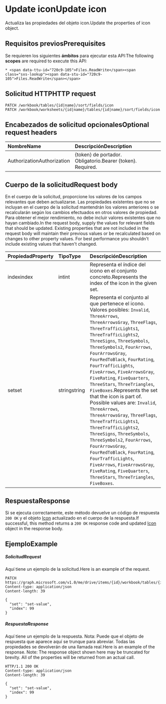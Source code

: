 # <a name="update-icon"></a><span data-ttu-id="720c9-101">Update icon</span><span class="sxs-lookup"><span data-stu-id="720c9-101">Update icon</span></span>

<span data-ttu-id="720c9-102">Actualiza las propiedades del objeto icon.</span><span class="sxs-lookup"><span data-stu-id="720c9-102">Update the properties of icon object.</span></span>
## <a name="prerequisites"></a><span data-ttu-id="720c9-103">Requisitos previos</span><span class="sxs-lookup"><span data-stu-id="720c9-103">Prerequisites</span></span>
<span data-ttu-id="720c9-104">Se requieren los siguientes **ámbitos** para ejecutar esta API:</span><span class="sxs-lookup"><span data-stu-id="720c9-104">The following **scopes** are required to execute this API:</span></span> 

    * <span data-ttu-id="720c9-105">Files.ReadWrite</span><span class="sxs-lookup"><span data-stu-id="720c9-105">Files.ReadWrite</span></span>

## <a name="http-request"></a><span data-ttu-id="720c9-106">Solicitud HTTP</span><span class="sxs-lookup"><span data-stu-id="720c9-106">HTTP request</span></span>
<!-- { "blockType": "ignored" } -->
```http
PATCH /workbook/tables/{id|name}/sort/fields/icon
PATCH /workbook/worksheets/{id|name}/tables/{id|name}/sort/fields/icon
```
## <a name="optional-request-headers"></a><span data-ttu-id="720c9-107">Encabezados de solicitud opcionales</span><span class="sxs-lookup"><span data-stu-id="720c9-107">Optional request headers</span></span>
| <span data-ttu-id="720c9-108">Nombre</span><span class="sxs-lookup"><span data-stu-id="720c9-108">Name</span></span>       | <span data-ttu-id="720c9-109">Descripción</span><span class="sxs-lookup"><span data-stu-id="720c9-109">Description</span></span>|
|:-----------|:-----------|
| <span data-ttu-id="720c9-110">Authorization</span><span class="sxs-lookup"><span data-stu-id="720c9-110">Authorization</span></span>  | <span data-ttu-id="720c9-p101">{token} de portador. Obligatorio.</span><span class="sxs-lookup"><span data-stu-id="720c9-p101">Bearer {token}. Required.</span></span> |

## <a name="request-body"></a><span data-ttu-id="720c9-113">Cuerpo de la solicitud</span><span class="sxs-lookup"><span data-stu-id="720c9-113">Request body</span></span>
<span data-ttu-id="720c9-p102">En el cuerpo de la solicitud, proporcione los valores de los campos relevantes que deben actualizarse. Las propiedades existentes que no se incluyan en el cuerpo de la solicitud mantendrán los valores anteriores o se recalcularán según los cambios efectuados en otros valores de propiedad. Para obtener el mejor rendimiento, no debe incluir valores existentes que no hayan cambiado.</span><span class="sxs-lookup"><span data-stu-id="720c9-p102">In the request body, supply the values for relevant fields that should be updated. Existing properties that are not included in the request body will maintain their previous values or be recalculated based on changes to other property values. For best performance you shouldn't include existing values that haven't changed.</span></span>

| <span data-ttu-id="720c9-117">Propiedad</span><span class="sxs-lookup"><span data-stu-id="720c9-117">Property</span></span>     | <span data-ttu-id="720c9-118">Tipo</span><span class="sxs-lookup"><span data-stu-id="720c9-118">Type</span></span>   |<span data-ttu-id="720c9-119">Descripción</span><span class="sxs-lookup"><span data-stu-id="720c9-119">Description</span></span>|
|:---------------|:--------|:----------|
|<span data-ttu-id="720c9-120">index</span><span class="sxs-lookup"><span data-stu-id="720c9-120">index</span></span>|<span data-ttu-id="720c9-121">int</span><span class="sxs-lookup"><span data-stu-id="720c9-121">int</span></span>|<span data-ttu-id="720c9-122">Representa el índice del icono en el conjunto concreto.</span><span class="sxs-lookup"><span data-stu-id="720c9-122">Represents the index of the icon in the given set.</span></span>|
|<span data-ttu-id="720c9-123">set</span><span class="sxs-lookup"><span data-stu-id="720c9-123">set</span></span>|<span data-ttu-id="720c9-124">string</span><span class="sxs-lookup"><span data-stu-id="720c9-124">string</span></span>|<span data-ttu-id="720c9-p103">Representa el conjunto al que pertenece el icono. Valores posibles: `Invalid`, `ThreeArrows`, `ThreeArrowsGray`, `ThreeFlags`, `ThreeTrafficLights1`, `ThreeTrafficLights2`, `ThreeSigns`, `ThreeSymbols`, `ThreeSymbols2`, `FourArrows`, `FourArrowsGray`, `FourRedToBlack`, `FourRating`, `FourTrafficLights`, `FiveArrows`, `FiveArrowsGray`, `FiveRating`, `FiveQuarters`, `ThreeStars`, `ThreeTriangles`, `FiveBoxes`.</span><span class="sxs-lookup"><span data-stu-id="720c9-p103">Represents the set that the icon is part of. Possible values are: `Invalid`, `ThreeArrows`, `ThreeArrowsGray`, `ThreeFlags`, `ThreeTrafficLights1`, `ThreeTrafficLights2`, `ThreeSigns`, `ThreeSymbols`, `ThreeSymbols2`, `FourArrows`, `FourArrowsGray`, `FourRedToBlack`, `FourRating`, `FourTrafficLights`, `FiveArrows`, `FiveArrowsGray`, `FiveRating`, `FiveQuarters`, `ThreeStars`, `ThreeTriangles`, `FiveBoxes`.</span></span>|

## <a name="response"></a><span data-ttu-id="720c9-127">Respuesta</span><span class="sxs-lookup"><span data-stu-id="720c9-127">Response</span></span>

<span data-ttu-id="720c9-128">Si se ejecuta correctamente, este método devuelve un código de respuesta `200 OK` y el objeto [Icon](../resources/icon.md) actualizado en el cuerpo de la respuesta.</span><span class="sxs-lookup"><span data-stu-id="720c9-128">If successful, this method returns a `200 OK` response code and updated [Icon](../resources/icon.md) object in the response body.</span></span>
## <a name="example"></a><span data-ttu-id="720c9-129">Ejemplo</span><span class="sxs-lookup"><span data-stu-id="720c9-129">Example</span></span>
##### <a name="request"></a><span data-ttu-id="720c9-130">Solicitud</span><span class="sxs-lookup"><span data-stu-id="720c9-130">Request</span></span>
<span data-ttu-id="720c9-131">Aquí tiene un ejemplo de la solicitud.</span><span class="sxs-lookup"><span data-stu-id="720c9-131">Here is an example of the request.</span></span>
<!-- {
  "blockType": "request",
  "name": "update_icon"
}-->
```http
PATCH https://graph.microsoft.com/v1.0/me/drive/items/{id}/workbook/tables/{id|name}/sort/fields/icon
Content-type: application/json
Content-length: 39

{
  "set": "set-value",
  "index": 99
}
```
##### <a name="response"></a><span data-ttu-id="720c9-132">Respuesta</span><span class="sxs-lookup"><span data-stu-id="720c9-132">Response</span></span>
<span data-ttu-id="720c9-p104">Aquí tiene un ejemplo de la respuesta. Nota: Puede que el objeto de respuesta que aparece aquí se trunque para abreviar. Todas las propiedades se devolverán de una llamada real.</span><span class="sxs-lookup"><span data-stu-id="720c9-p104">Here is an example of the response. Note: The response object shown here may be truncated for brevity. All of the properties will be returned from an actual call.</span></span>
<!-- {
  "blockType": "response",
  "truncated": true,
  "@odata.type": "microsoft.graph.icon"
} -->
```http
HTTP/1.1 200 OK
Content-type: application/json
Content-length: 39

{
  "set": "set-value",
  "index": 99
}
```

<!-- uuid: 8fcb5dbc-d5aa-4681-8e31-b001d5168d79
2015-10-25 14:57:30 UTC -->
<!-- {
  "type": "#page.annotation",
  "description": "Update icon",
  "keywords": "",
  "section": "documentation",
  "tocPath": ""
}-->